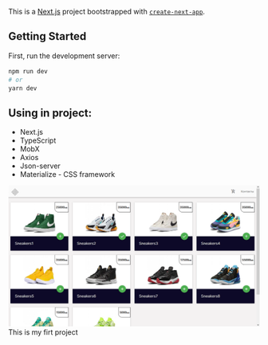
This is a [Next.js](https://nextjs.org/) project bootstrapped with [`create-next-app`](https://github.com/vercel/next.js/tree/canary/packages/create-next-app).

## Getting Started

First, run the development server:

```bash
npm run dev
# or
yarn dev
```

Using in project: 
-
* Next.js
* TypeScript
* MobX
* Axios
* Json-server
* Materialize - CSS framework

![](shop.jpg "next")​
This is my firt project
